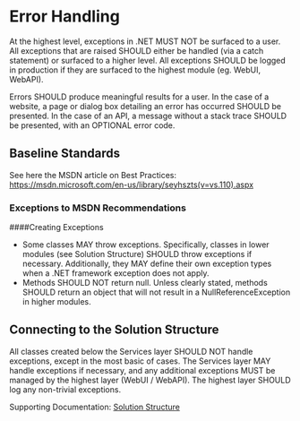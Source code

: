 Error Handling
===========================================

At the highest level, exceptions in .NET MUST NOT be surfaced to a user. All exceptions that are raised SHOULD either be handled (via a catch statement) or surfaced to a higher level. All exceptions SHOULD be logged in production if they are surfaced to the highest module (eg. WebUI, WebAPI).

Errors SHOULD produce meaningful results for a user. In the case of a website, a page or dialog box detailing an error has occurred SHOULD be presented. In the case of an API, a message without a stack trace SHOULD be presented, with an OPTIONAL error code.

Baseline Standards
-------------------------------------------
See here the MSDN article on Best Practices: https://msdn.microsoft.com/en-us/library/seyhszts(v=vs.110).aspx

### Exceptions to MSDN Recommendations
####Creating Exceptions
* Some classes MAY throw exceptions. Specifically, classes in lower modules (see Solution Structure) SHOULD throw exceptions if necessary. Additionally, they MAY define their own exception types when a .NET framework exception does not apply.
* Methods SHOULD NOT return null. Unless clearly stated, methods SHOULD return an object that will not result in a NullReferenceException in higher modules.

Connecting to the Solution Structure
-------------------------------------------
All classes created below the Services layer SHOULD NOT handle exceptions, except in the most basic of cases. The Services layer MAY handle exceptions if necessary, and any additional exceptions MUST be managed by the highest layer (WebUI / WebAPI). The highest layer SHOULD log any non-trivial exceptions.

Supporting Documentation: [Solution Structure](Solution_Structure.md)

